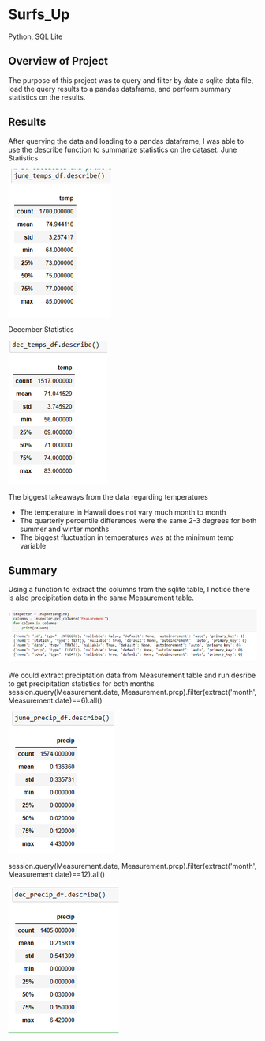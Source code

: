 # Surfs_Up
Python, SQL Lite

## Overview of Project
The purpose of this project was to query and filter by date a sqlite data file, load the query results to a pandas dataframe, and perform summary statistics on the results.


## Results
After querying the data and loading to a pandas dataframe, I was able to use the describe function to summarize statistics on the dataset.
June Statistics

![June Temp Statistics](/Images/JuneStats.PNG)


December Statistics

![Dec Temp Statistics](/Images/DecStats.PNG)

The biggest takeaways from the data regarding temperatures
* The temperature in Hawaii does not vary much month to month
* The quarterly percentile differences were the same 2-3 degrees for both summer and winter months
* The biggest fluctuation in temperatures was at the minimum temp variable

## Summary
Using a function to extract the columns from the sqlite table, I notice there is also precipitation data in the same Measurement table. 

![sqlite columns](/Images/Columns.PNG)

We could extract preciptation data from Measurement table and run desribe to get precipitation statistics for both months
session.query(Measurement.date, Measurement.prcp).filter(extract('month', Measurement.date)==6).all()

![June Precip Statistics](/Images/JunePrecip.PNG)

session.query(Measurement.date, Measurement.prcp).filter(extract('month', Measurement.date)==12).all()

![Dec Precip Statistics](/Images/DecPrecip.PNG)
